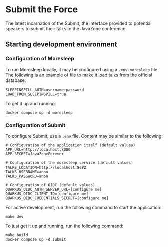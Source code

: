 # Submit the Force

The latest incarnation of the Submit, the interface provided to potential speakers to submit their talks to the JavaZone conference.


## Starting development environment

### Configuration of Moresleep

To run Moresleep locally, it may be configured using a `.env.moresleep` file. The following is an example of file to make it load talks from the official database:

```dotenv
SLEEPINGPILL_AUTH=username:password
LOAD_FROM_SLEEPINGPILL=true
```

To get it up and running:

```shell
docker compose up -d moresleep
```


### Configuration of Submit

To configure Submit, use a `.env` file. Content may be similar to the following:

```dotenv
# Configuration of the application itself (default values)
APP_URL=http://localhost:8080
APP_SECRET=JavaZoneForever

# Configuration of the moresleep service (default values)
TALKS_LOCATION=http://localhost:8082
TALKS_USERNAME=anon
TALKS_PASSWORD=anon

# Configuration of OIDC (default values)
QUARKUS_OIDC_AUTH_SERVER_URL=[configure me]
QUARKUS_OIDC_CLIENT_ID=[configure me]
QUARKUS_OIDC_CREDENTIALS_SECRET=[configure me]
```

For active development, run the following command to start the application:

```shell
make dev
```

To just get it up and running, run the following command:

```shell
make build
docker compose up -d submit
```